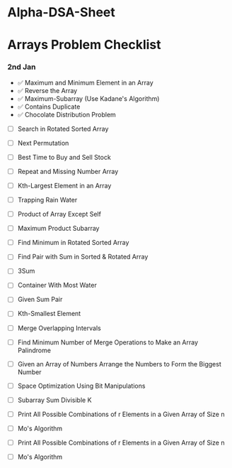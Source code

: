 # Alpha-DSA-Sheet
# Arrays Problem Checklist

 ### 2nd Jan
- ✅ Maximum and Minimum Element in an Array
- ✅ Reverse the Array
- ✅ Maximum-Subarray (Use Kadane's Algorithm)
- ✅ Contains Duplicate
- ✅ Chocolate Distribution Problem
- [ ] Search in Rotated Sorted Array
- [ ] Next Permutation
- [ ] Best Time to Buy and Sell Stock
- [ ] Repeat and Missing Number Array
- [ ] Kth-Largest Element in an Array
- [ ] Trapping Rain Water
- [ ] Product of Array Except Self
- [ ] Maximum Product Subarray
- [ ] Find Minimum in Rotated Sorted Array
- [ ] Find Pair with Sum in Sorted & Rotated Array
- [ ] 3Sum
- [ ] Container With Most Water
- [ ] Given Sum Pair
- [ ] Kth-Smallest Element
- [ ] Merge Overlapping Intervals
- [ ] Find Minimum Number of Merge Operations to Make an Array Palindrome
- [ ] Given an Array of Numbers Arrange the Numbers to Form the Biggest Number
- [ ] Space Optimization Using Bit Manipulations
- [ ] Subarray Sum Divisible K
- [ ] Print All Possible Combinations of r Elements in a Given Array of Size n
- [ ] Mo's Algorithm

- [ ] Print All Possible Combinations of r Elements in a Given Array of Size n
- [ ] Mo's Algorithm
